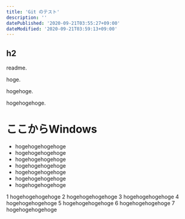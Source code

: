 ```yaml
---
title: 'Git のテスト'
description: ''
datePublished: '2020-09-21T03:55:27+09:00'
dateModified: '2020-09-21T03:59:13+09:00'
---
```


## h2

readme.

hoge.

hogehoge.

hogehogehoge.

ここからWindows
===============

- hogehogehogehoge
- hogehogehogehoge
- hogehogehogehoge
- hogehogehogehoge
- hogehogehogehoge
- hogehogehogehoge
- hogehogehogehoge


1 hogehogehogehoge
2 hogehogehogehoge
3 hogehogehogehoge
4 hogehogehogehoge
5 hogehogehogehoge
6 hogehogehogehoge
7 hogehogehogehoge
